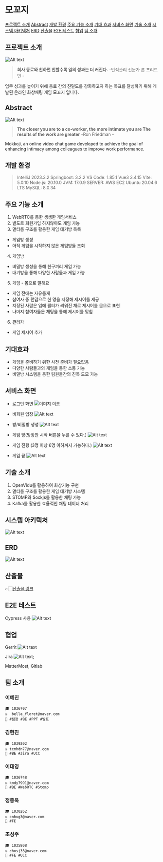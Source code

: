 모꼬지
============================
[프로젝트 소개](#프로젝트-소개)
[Abstract](#Abstract)
[개발 환경](#개발-환경)
[주요 기능 소개](#주요-기능-소개)
[기대 효과](#기대-효과)
[서비스 화면](#서비스-화면)
[기술 소개](#기술-소개)
[시스템 아키텍처](#시스템-아키텍처)
[ERD](#erd)
[산출물](#산출물)
[E2E 테스트](#e2e-테스트)
[협업](#협업)
[팀 소개](#팀-소개)


## 프로젝트 소개
![Alt text](./exec/img/logo.png)
> **회사 동료와 친하면 친할수록
일의 성과는 더 커진다.**
-인적관리 전문가 론 프리드먼 -

업무 성과를 높이기 위해 동료 간의 친밀도를 강화하고자 하는 목표를 달성하기 위해 개발된 온라인 화상채팅 게임 모꼬지 입니다.

## Abstract
![Alt text](./exec/img/logoeng.png)
> **The closer you are to a co-worker, the more intimate you are
The results of the work are greater**
-Ron Friedman -

Mokkoji, an online video chat game developed to achieve the goal of enhancing intimacy among colleagues to improve work performance.

## 개발 환경
>IntelliJ 2023.3.2
 Springboot: 3.2.2
 VS Code: 1.85.1
 Vue3 3.4.15
 Vite: 5.0.10
 Node.js: 20.10.0
 JVM: 17.0.9
 SERVER: AWS EC2 Ubuntu 20.04.6 LTS
 MySQL: 8.0.34

## 주요 기능 소개
1. WebRTC를 통한 생생한 게임서비스
2. 별도로 회원가입 하지않아도 게임 가능
3. 멀티룸 구조를 활용한 게임 대기방 목록
- 게임방 생성
- 아직 게임을 시작하지 않은 게임방들 조회
4. 게임방
- 비밀방 생성을 통해 친구끼리 게임 가능
- 대기방을 통해 다양한 사람들과 게임 가능
5. 게임 - 몸으로 말해요
- 게임 전에는 자유롭게 
- 참여자 중 랜덤으로 한 명을 지정해 제시어를 제공
- 지정된 사람은 입에 필터가 씌워진 채로 제시어를 몸으로 표현
- 나머지 참여자들은 채팅을 통해 제시어를 맞힘
6. 관리자
- 게임 제시어 추가

## 기대효과
* 게임을 준비하기 위한 사전 준비가 필요없음
* 다양한 사람들과의 게임을 통한 소통 가능
* 비밀방 시스템을 통한 팀원들간의 친목 도모 가능

## 서비스 화면
* 로그인 화면
![이미지 이름](./exec/img/1.PNG)

* 비회원 입장
![Alt text](./exec/img/image.png)

* 방/비밀방 생성
![Alt text](./exec/img/image2.png)

* 게임 방(방장만 시작 버튼을 누를 수 있다.)
![Alt text](./exec/img/image3.png)

* 게임 진행 (3명 이상 6명 이하까지 가능하다.)
![Alt text](./exec/img/image4.png)

* 게임 끝
![Alt text](./exec/img/image5.png)


## 기술 소개
1. OpenVidu를 활용하여 화상기능 구현
2. 멀티룸 구조를 활용한 게임 대기방 시스템
3. STOMP와 Sockjs를 활용한 채팅 가능
4. Kafka를 활용한 효율적인 채팅 데이터 처리

## 시스템 아키텍처
![Alt text](./exec/img/sysarch.png)

## ERD
![Alt text](./exec/img/erd.png)

## 산출물
👉🏻[산출물 링크](./exec/B304%20최종%20산출물.pdf)

## E2E 테스트
Cypress 사용
![Alt text](./exec/img/cypress.png)

## 협업
Gerrit
![Alt text](./exec/img/gerrit.png)

Jira
![Alt text](./exec/img/Jira.png);

MatterMost, Gitlab

## 팀 소개

### 이예진
```
🎓 1036707
✉️  bella_floret@naver.com
💟 #팀장 #BE #PPT #발표
```

### 김현진
```
🎓 1039202
✉️ tcmhdn77@naver.com
💟 #BE #Jira #UCC
```

### 이대영
```
🎓 1036748
✉️ kmdy7991@naver.com
💟 #BE #WebRTC #Stomp
```


### 정종욱
```
🎓 1030262
✉️ cnhug3@naver.com
💟 #FE
```


### 조성주
```
🎓 1035808
✉️ chosj33@naver.com
💟 #FE #UCC
```

